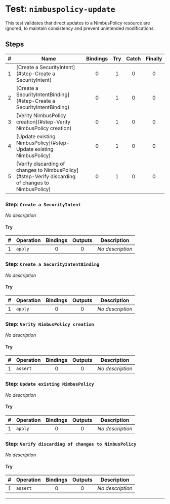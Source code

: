 # Test: `nimbuspolicy-update`

This test validates that direct updates to a NimbusPolicy resource are ignored, to maintain consistency and  prevent unintended modifications.


## Steps

| # | Name | Bindings | Try | Catch | Finally |
|:-:|---|:-:|:-:|:-:|:-:|
| 1 | [Create a SecurityIntent](#step-Create a SecurityIntent) | 0 | 1 | 0 | 0 |
| 2 | [Create a SecurityIntentBinding](#step-Create a SecurityIntentBinding) | 0 | 1 | 0 | 0 |
| 3 | [Verity NimbusPolicy creation](#step-Verity NimbusPolicy creation) | 0 | 1 | 0 | 0 |
| 4 | [Update existing NimbusPolicy](#step-Update existing NimbusPolicy) | 0 | 1 | 0 | 0 |
| 5 | [Verify discarding of changes to NimbusPolicy](#step-Verify discarding of changes to NimbusPolicy) | 0 | 1 | 0 | 0 |

### Step: `Create a SecurityIntent`

*No description*

#### Try

| # | Operation | Bindings | Outputs | Description |
|:-:|---|:-:|:-:|---|
| 1 | `apply` | 0 | 0 | *No description* |

### Step: `Create a SecurityIntentBinding`

*No description*

#### Try

| # | Operation | Bindings | Outputs | Description |
|:-:|---|:-:|:-:|---|
| 1 | `apply` | 0 | 0 | *No description* |

### Step: `Verity NimbusPolicy creation`

*No description*

#### Try

| # | Operation | Bindings | Outputs | Description |
|:-:|---|:-:|:-:|---|
| 1 | `assert` | 0 | 0 | *No description* |

### Step: `Update existing NimbusPolicy`

*No description*

#### Try

| # | Operation | Bindings | Outputs | Description |
|:-:|---|:-:|:-:|---|
| 1 | `apply` | 0 | 0 | *No description* |

### Step: `Verify discarding of changes to NimbusPolicy`

*No description*

#### Try

| # | Operation | Bindings | Outputs | Description |
|:-:|---|:-:|:-:|---|
| 1 | `assert` | 0 | 0 | *No description* |

---

